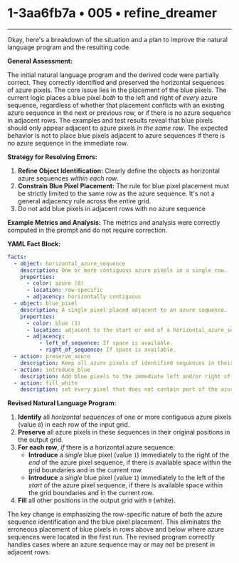 # 1-3aa6fb7a • 005 • refine_dreamer

---
Okay, here's a breakdown of the situation and a plan to improve the natural language program and the resulting code.

**General Assessment:**

The initial natural language program and the derived code were partially correct. They correctly identified and preserved the horizontal sequences of azure pixels. The core issue lies in the placement of the blue pixels. The current logic places a blue pixel *both* to the left and right of *every* azure sequence, regardless of whether that placement conflicts with an existing azure sequence in the next or previous row, or if there is no azure sequence in adjacent rows. The examples and test results reveal that blue pixels should only appear adjacent to azure pixels *in the same row*. The expected behavior is not to place blue pixels adjacent to azure sequences if there is no azure sequence in the immediate row.

**Strategy for Resolving Errors:**

1.  **Refine Object Identification:** Clearly define the objects as horizontal azure sequences *within each row*.
2.  **Constrain Blue Pixel Placement:** The rule for blue pixel placement must be strictly limited to the same row as the azure sequence. It's not a general adjacency rule across the entire grid.
3.    Do not add blue pixels in adjacent rows with no azure sequence

**Example Metrics and Analysis:**
The metrics and analysis were correctly computed in the prompt and do not require correction.

**YAML Fact Block:**

```yaml
facts:
  - object: horizontal_azure_sequence
    description: One or more contiguous azure pixels in a single row.
    properties:
      - color: azure (8)
      - location: row-specific
      - adjacency: horizontally contiguous
  - object: blue_pixel
    description: A single pixel placed adjacent to an azure sequence.
    properties:
      - color: blue (1)
      - location: adjacent to the start or end of a horizontal_azure_sequence, *within the same row*.
      - adjacency:
          - left_of_sequence: If space is available.
          - right_of_sequence: If space is available.
  - action: preserve_azure
    description: Keep all azure pixels of identified sequences in their original positions.
  - action: introduce_blue
    description: Add blue pixels to the immediate left and/or right of the azure sequence, *only within the same row*.
  - action: fill_white
    description: set every pixel that does not contain part of the azure sequence and adjacent blue pixel to white
```

**Revised Natural Language Program:**

1.  **Identify** all *horizontal sequences* of one or more contiguous azure pixels (value `8`) in each row of the input grid.
2.  **Preserve** all azure pixels in these sequences in their original positions in the output grid.
3.  **For each row**, *if* there is a horizontal azure sequence:
    *   **Introduce** a *single* blue pixel (value `1`) immediately to the right of the *end* of the azure pixel sequence, if there is available space within the grid boundaries and in the current row.
    *   **Introduce** a *single* blue pixel (value `1`) immediately to the left of the *start* of the azure pixel sequence, if there is available space within the grid boundaries and in the current row.
4.  **Fill** all other positions in the output grid with `0` (white).

The key change is emphasizing the row-specific nature of both the azure sequence identification and the blue pixel placement. This eliminates the erroneous placement of blue pixels in rows above and below where azure sequences were located in the first run. The revised program correctly handles cases where an azure sequence may or may not be present in adjacent rows.

